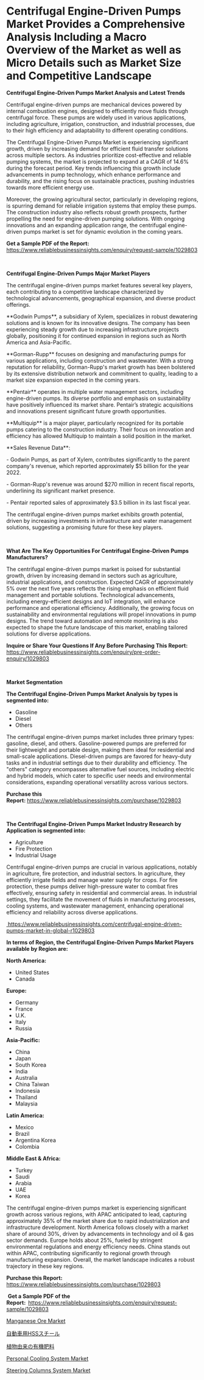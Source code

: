 <p><h1>Centrifugal Engine-Driven Pumps Market Provides a Comprehensive Analysis Including a Macro Overview of the Market as well as Micro Details such as Market Size and Competitive Landscape</h1></p><p><strong>Centrifugal Engine-Driven Pumps Market Analysis and Latest Trends</strong></p>
<p><p>Centrifugal engine-driven pumps are mechanical devices powered by internal combustion engines, designed to efficiently move fluids through centrifugal force. These pumps are widely used in various applications, including agriculture, irrigation, construction, and industrial processes, due to their high efficiency and adaptability to different operating conditions.</p><p>The Centrifugal Engine-Driven Pumps Market is experiencing significant growth, driven by increasing demand for efficient fluid transfer solutions across multiple sectors. As industries prioritize cost-effective and reliable pumping systems, the market is projected to expand at a CAGR of 14.6% during the forecast period. Key trends influencing this growth include advancements in pump technology, which enhance performance and durability, and the rising focus on sustainable practices, pushing industries towards more efficient energy use.</p><p>Moreover, the growing agricultural sector, particularly in developing regions, is spurring demand for reliable irrigation systems that employ these pumps. The construction industry also reflects robust growth prospects, further propelling the need for engine-driven pumping solutions. With ongoing innovations and an expanding application range, the centrifugal engine-driven pumps market is set for dynamic evolution in the coming years.</p></p>
<p><strong>Get a Sample PDF of the Report:&nbsp;</strong> <a href="https://www.reliablebusinessinsights.com/enquiry/request-sample/1029803">https://www.reliablebusinessinsights.com/enquiry/request-sample/1029803</a></p>
<p>&nbsp;</p>
<p><strong>Centrifugal Engine-Driven Pumps Major Market Players</strong></p>
<p><p>The centrifugal engine-driven pumps market features several key players, each contributing to a competitive landscape characterized by technological advancements, geographical expansion, and diverse product offerings.</p><p>**Godwin Pumps**, a subsidiary of Xylem, specializes in robust dewatering solutions and is known for its innovative designs. The company has been experiencing steady growth due to increasing infrastructure projects globally, positioning it for continued expansion in regions such as North America and Asia-Pacific.</p><p>**Gorman-Rupp** focuses on designing and manufacturing pumps for various applications, including construction and wastewater. With a strong reputation for reliability, Gorman-Rupp's market growth has been bolstered by its extensive distribution network and commitment to quality, leading to a market size expansion expected in the coming years.</p><p>**Pentair** operates in multiple water management sectors, including engine-driven pumps. Its diverse portfolio and emphasis on sustainability have positively influenced its market share. Pentair’s strategic acquisitions and innovations present significant future growth opportunities.</p><p>**Multiquip** is a major player, particularly recognized for its portable pumps catering to the construction industry. Their focus on innovation and efficiency has allowed Multiquip to maintain a solid position in the market.</p><p>**Sales Revenue Data**: </p><p>- Godwin Pumps, as part of Xylem, contributes significantly to the parent company's revenue, which reported approximately $5 billion for the year 2022.</p><p>- Gorman-Rupp's revenue was around $270 million in recent fiscal reports, underlining its significant market presence.</p><p>- Pentair reported sales of approximately $3.5 billion in its last fiscal year.</p><p>The centrifugal engine-driven pumps market exhibits growth potential, driven by increasing investments in infrastructure and water management solutions, suggesting a promising future for these key players.</p></p>
<p>&nbsp;</p>
<p><strong>What Are The Key Opportunities For Centrifugal Engine-Driven Pumps Manufacturers?</strong></p>
<p><p>The centrifugal engine-driven pumps market is poised for substantial growth, driven by increasing demand in sectors such as agriculture, industrial applications, and construction. Expected CAGR of approximately 5% over the next five years reflects the rising emphasis on efficient fluid management and portable solutions. Technological advancements, including energy-efficient designs and IoT integration, will enhance performance and operational efficiency. Additionally, the growing focus on sustainability and environmental regulations will propel innovations in pump designs. The trend toward automation and remote monitoring is also expected to shape the future landscape of this market, enabling tailored solutions for diverse applications.</p></p>
<p><strong>Inquire or Share Your Questions If Any Before Purchasing This Report:</strong> <a href="https://www.reliablebusinessinsights.com/enquiry/pre-order-enquiry/1029803">https://www.reliablebusinessinsights.com/enquiry/pre-order-enquiry/1029803</a></p>
<p>&nbsp;</p>
<p><strong>Market Segmentation</strong></p>
<p><strong>The Centrifugal Engine-Driven Pumps Market Analysis by types is segmented into:</strong></p>
<p><ul><li>Gasoline</li><li>Diesel</li><li>Others</li></ul></p>
<p><p>The centrifugal engine-driven pumps market includes three primary types: gasoline, diesel, and others. Gasoline-powered pumps are preferred for their lightweight and portable design, making them ideal for residential and small-scale applications. Diesel-driven pumps are favored for heavy-duty tasks and in industrial settings due to their durability and efficiency. The "others" category encompasses alternative fuel sources, including electric and hybrid models, which cater to specific user needs and environmental considerations, expanding operational versatility across various sectors.</p></p>
<p><strong>Purchase this Report:&nbsp;</strong><a href="https://www.reliablebusinessinsights.com/purchase/1029803">https://www.reliablebusinessinsights.com/purchase/1029803</a></p>
<p>&nbsp;</p>
<p><strong>The Centrifugal Engine-Driven Pumps Market Industry Research by Application is segmented into:</strong></p>
<p><ul><li>Agriculture</li><li>Fire Protection</li><li>Industrial Usage</li></ul></p>
<p><p>Centrifugal engine-driven pumps are crucial in various applications, notably in agriculture, fire protection, and industrial sectors. In agriculture, they efficiently irrigate fields and manage water supply for crops. For fire protection, these pumps deliver high-pressure water to combat fires effectively, ensuring safety in residential and commercial areas. In industrial settings, they facilitate the movement of fluids in manufacturing processes, cooling systems, and wastewater management, enhancing operational efficiency and reliability across diverse applications.</p></p>
<p><a href="https://www.reliablebusinessinsights.com/centrifugal-engine-driven-pumps-market-in-global-r1029803">&nbsp;https://www.reliablebusinessinsights.com/centrifugal-engine-driven-pumps-market-in-global-r1029803</a></p>
<p><strong>In terms of Region, the Centrifugal Engine-Driven Pumps Market Players available by Region are:</strong></p>
<p>
    <p> <strong> North America: </strong>
        <ul>
            <li>United States</li>
            <li>Canada</li>
        </ul>
        </p> 
    <p> <strong> Europe: </strong>
        <ul>
            <li>Germany</li>
            <li>France</li>
            <li>U.K.</li>
            <li>Italy</li>
            <li>Russia</li>
        </ul>
        </p> 
    <p> <strong> Asia-Pacific: </strong>
        <ul>
            <li>China</li>
            <li>Japan</li>
            <li>South Korea</li>
            <li>India</li>
            <li>Australia</li>
            <li>China Taiwan</li>
            <li>Indonesia</li>
            <li>Thailand</li>
            <li>Malaysia</li>
        </ul>
        </p> 
    <p> <strong> Latin America: </strong>
        <ul>
            <li>Mexico</li>
            <li>Brazil</li>
            <li>Argentina Korea</li>
            <li>Colombia</li>
        </ul>
        </p> 
    <p> <strong> Middle East & Africa: </strong>
        <ul>
            <li>Turkey</li>
            <li>Saudi</li>
            <li>Arabia</li>
            <li>UAE</li>
            <li>Korea</li>
        </ul>
    </p>
    </p>
<p><p>The centrifugal engine-driven pumps market is experiencing significant growth across various regions, with APAC anticipated to lead, capturing approximately 35% of the market share due to rapid industrialization and infrastructure development. North America follows closely with a market share of around 30%, driven by advancements in technology and oil & gas sector demands. Europe holds about 25%, fueled by stringent environmental regulations and energy efficiency needs. China stands out within APAC, contributing significantly to regional growth through manufacturing expansion. Overall, the market landscape indicates a robust trajectory in these key regions.</p></p>
<p><strong>Purchase this Report: </strong><a href="https://www.reliablebusinessinsights.com/purchase/1029803">https://www.reliablebusinessinsights.com/purchase/1029803</a></p>
<p>&nbsp;<strong>Get a Sample PDF of the Report:&nbsp;&nbsp;</strong><a href="https://www.reliablebusinessinsights.com/enquiry/request-sample/1029803">https://www.reliablebusinessinsights.com/enquiry/request-sample/1029803</a></p>
<p><strong></strong></p>
<p><p><a href="https://issuu.com/reportprime-2/docs/manganese-ore-market-size-2030.pptx_8df2baba0f9eef">Manganese Ore Market</a></p><p><a href="https://medium.com/@ryanmarc1930/automotive-hss-steel-market-%E3%81%AF-%E3%82%B3%E3%82%B9%E3%83%88%E7%AE%A1%E7%90%86%E3%81%A8%E5%8A%B9%E7%8E%87%E5%90%91%E4%B8%8A%E3%82%92%E5%84%AA%E5%85%88%E3%81%97%E3%81%BE%E3%81%99-%E3%81%95%E3%82%89%E3%81%AB-%E5%A0%B1%E5%91%8A%E6%9B%B8%E3%81%AF%E5%B8%82%E5%A0%B4%E3%81%AE%E9%9C%80%E8%A6%81%E9%9D%A2%E3%81%A8%E4%BE%9B%E7%B5%A6%E9%9D%A2%E3%81%AE%E4%B8%A1%E6%96%B9%E3%82%92%E3%82%AB%E3%83%90%E3%83%BC%E3%81%97%E3%81%A6%E3%81%84%E3%81%BE%E3%81%99-automotive-hss-d5dcf3d1931f">自動車用HSSスチール</a></p><p><a href="https://medium.com/@ryanmarc1930/plant-sourced-organic-fertilizer-market-%E3%81%AE%E3%82%B0%E3%83%AD%E3%83%BC%E3%83%90%E3%83%AB%E5%B8%82%E5%A0%B4%E6%A6%82%E8%A6%81%E3%81%AF-%E4%B8%96%E7%95%8C%E3%81%8A%E3%82%88%E3%81%B3%E4%B8%BB%E8%A6%81%E5%B8%82%E5%A0%B4%E3%81%AB%E3%81%8A%E3%81%91%E3%82%8B%E6%A5%AD%E7%95%8C%E3%81%AB%E5%BD%B1%E9%9F%BF%E3%82%92%E4%B8%8E%E3%81%88%E3%82%8B%E4%B8%BB%E8%A6%81%E3%81%AA%E3%83%88%E3%83%AC%E3%83%B3%E3%83%89%E3%81%AB%E3%81%A4%E3%81%84%E3%81%A6-%E7%8B%AC%E8%87%AA%E3%81%AE%E8%A6%96%E7%82%B9%E3%82%92%E6%8F%90%E4%BE%9B%E3%81%97%E3%81%BE%E3%81%99-b198809620d4">植物由来の有機肥料</a></p><p><a href="https://medium.com/@rosslarkin1962/the-global-personal-cooling-system-market-identifies-drivers-restraints-opportunities-and-6b1fd86bbb9a?postPublishedType=initial">Personal Cooling System Market</a></p><p><a href="https://github.com/sumonsky0m/Market-Research-Report-List-1/blob/main/steering-columns-system-market.md">Steering Columns System Market</a></p></p>